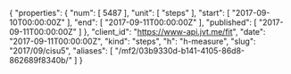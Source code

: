 {
  "properties": {
    "num": [
      5487
    ],
    "unit": [
      "steps"
    ],
    "start": [
      "2017-09-10T00:00:00Z"
    ],
    "end": [
      "2017-09-11T00:00:00Z"
    ],
    "published": [
      "2017-09-11T00:00:00Z"
    ]
  },
  "client_id": "https://www-api.jvt.me/fit",
  "date": "2017-09-11T00:00:00Z",
  "kind": "steps",
  "h": "h-measure",
  "slug": "2017/09/cisu5",
  "aliases": [
    "/mf2/03b9330d-b141-4105-86d8-862689f8340b/"
  ]
}
